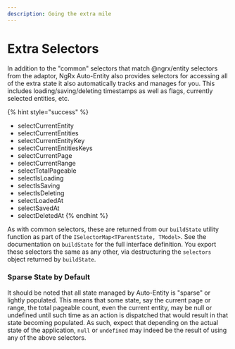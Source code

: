 ```yaml
---
description: Going the extra mile
---
```


# Extra Selectors

In addition to the "common" selectors that match @ngrx/entity selectors from the adaptor, NgRx Auto-Entity also provides selectors for accessing all of the extra state it also automatically tracks and manages for you. This includes loading/saving/deleting timestamps as well as flags, currently selected entities, etc.

{% hint style="success" %}
* selectCurrentEntity
* selectCurrentEntities
* selectCurrentEntityKey
* selectCurrentEntitiesKeys
* selectCurrentPage
* selectCurrentRange
* selectTotalPageable
* selectIsLoading
* selectIsSaving
* selectIsDeleting
* selectLoadedAt
* selectSavedAt
* selectDeletedAt
{% endhint %}

As with common selectors, these are returned from our `buildState` utility function as part of the `ISelectorMap<TParentState, TModel>`. See the documentation on `buildState` for the full interface definition. You export these selectors the same as any other, via destructuring the `selectors` object returned by `buildState`.

### Sparse State by Default

It should be noted that all state managed by Auto-Entity is "sparse" or lightly populated. This means that some state, say the current page or range, the total pageable count, even the current entity, may be null or undefined until such time as an action is dispatched that would result in that state becoming populated. As such, expect that depending on the actual state of the application, `null` or `undefined` may indeed be the result of using any of the above selectors. 

